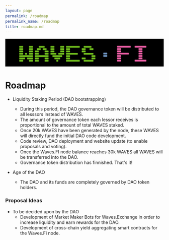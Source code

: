 ```yaml
---
layout: page
permalink: /roadmap
permalink_name: /roadmap
title: roadmap.md
---
```

<img src="assets/wavesfilogo.png" class="detail_header">

# Roadmap

- Liquidity Staking Period (DAO bootstrapping)
  * During this period, the DAO governance token will be distributed to all lesssors instead of WAVES.
  * The amount of governance token each lessor receives is proportional to the amount of total WAVES staked.
  * Once 20k WAVES have been generated by the node, these WAVES will directly fund the 
   initial DAO code development.
  * Code review, DAO deployment and website update (to enable proposals and voting).
  * Once the Waves.FI node balance reaches 30k WAVES all WAVES will be transferred into the DAO.
  * Governance token distribution has finnished. That's it!
  
- Age of the DAO
  * The DAO and its funds are completely governed by DAO token holders.
  

### Proposal Ideas

- To be decided upon by the DAO
  * Development of Market Maker Bots for Waves.Exchange in order to increase liquidity 
   and earn rewards for the DAO.
   * Development of cross-chain yield aggregating smart contracts for the Waves.Fi node.
 
